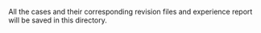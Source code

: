 All the cases and their corresponding revision files and experience report will be saved in this directory.
